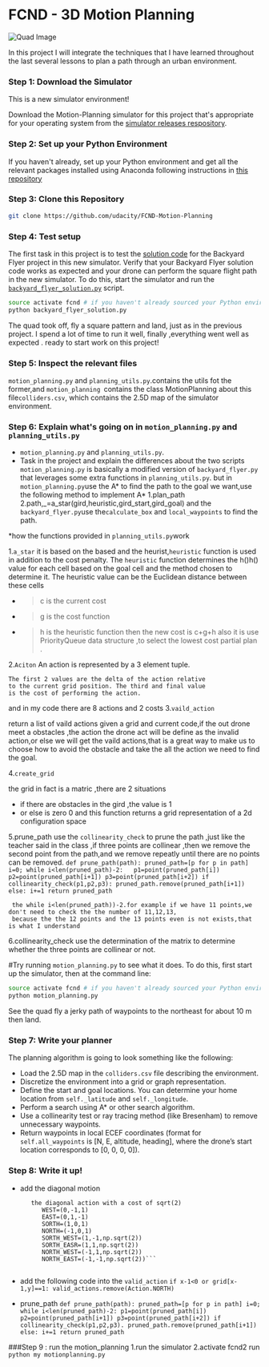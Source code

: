 # FCND - 3D Motion Planning
![Quad Image](./misc/enroute.png)


In this project I will integrate the techniques that I have learned throughout the last several lessons to plan a path through an urban environment. 

### Step 1: Download the Simulator
This is a new simulator environment!  

Download the Motion-Planning simulator for this project that's appropriate for your operating system from the [simulator releases respository](https://github.com/udacity/FCND-Simulator-Releases/releases).

### Step 2: Set up your Python Environment
If you haven't already, set up your Python environment and get all the relevant packages installed using Anaconda following instructions in [this repository](https://github.com/udacity/FCND-Term1-Starter-Kit)

### Step 3: Clone this Repository
```sh
git clone https://github.com/udacity/FCND-Motion-Planning
```
### Step 4: Test setup
The first task in this project is to test the [solution code](https://github.com/udacity/FCND-Motion-Planning/blob/master/backyard_flyer_solution.py) for the Backyard Flyer project in this new simulator. Verify that your Backyard Flyer solution code works as expected and your drone can perform the square flight path in the new simulator. To do this, start the simulator and run the [`backyard_flyer_solution.py`](https://github.com/udacity/FCND-Motion-Planning/blob/master/backyard_flyer_solution.py) script.

```sh
source activate fcnd # if you haven't already sourced your Python environment, do so now.
python backyard_flyer_solution.py
```
The quad took off, fly a square pattern and land, just as in the previous project.  I spend a lot of time to run it well, finally ,everything went well as expected . ready to start work on this project!

### Step 5: Inspect the relevant files
`motion_planning.py` and `planning_utils.py`.contains the utils fot the former,and `motion_planning `contains the class MotionPlanning
about this file`colliders.csv`, which contains the 2.5D map of the simulator environment. 

### Step 6: Explain what's going on in  `motion_planning.py` and `planning_utils.py`
*  `motion_planning.py` and `planning_utils.py`.
* Task in the project and explain the differences about the two scripts
`motion_planning.py` is basically a modified version of `backyard_flyer.py` that leverages some extra functions in `planning_utils.py`. but in `motion_planning.py`use the A* to find the path to the goal we want,use the following method to implement A*
1.plan_path
2.path,_=a_star(gird,heuristic,gird_start,gird_goal)
and the `backyard_flyer.py`use the`calculate_box` and `local_waypoints` to find the path.

*how the functions provided in  `planning_utils.py`work

1.`a_star`
  it is based on the based and the heurist,`heuristic` function is used in addition to the cost penalty. The `heuristic` function determines the  h()h()  value for each cell based on the goal cell and the method chosen to determine it. The heuristic value can be the Euclidean distance between these cells 
  * >c  is the current cost
  * >g  is the cost function
  * >h  is the heuristic function
  then the new cost is c+g+h
  also it is use PriorityQueue data structure ,to select the lowest cost partial plan .
  
2.`Aciton`
  An action is represented by a 3 element tuple.
    
    The first 2 values are the delta of the action relative
    to the current grid position. The third and final value
    is the cost of performing the action.
  and in my code there are 8 actions and 2 costs
3.`vaild_action`

return a list of vaild actions given a grid and current code,if the out drone meet a obstacles ,the action the drone act will be define as the invalid action,or else we will get the vaild actions,that is a great way to make us to choose how to avoid the obstacle and take  the all the action we need to  find the goal.

4.`create_grid`

the grid in fact is a matric ,there are 2 situations
*  if there are obstacles in the gird ,the value is 1
*  or else is zero 0
and this function returns a grid representation of a 2d configuration space

5.prune_path
use the `collinearity_check` to prune the path ,just like the teacher said in the class ,if three points are collinear ,then we remove the second point from the path,and we remove repeatly until there are no points can be removed.
 `def prune_path(path):
        pruned_path=[p for p in path]
        i=0;
        while i<len(pruned_path)-2:  
            p1=point(pruned_path[i])
            p2=point(pruned_path[i+1])
            p3=point(pruned_path[i+2])
            if collinearity_check(p1,p2,p3):
                pruned_path.remove(pruned_path[i+1])
            else:
                i+=1
         return pruned_path`
         
     the while i<len(pruned_path))-2.for example if we have 11 points,we don't need to check the the number of 11,12,13,
     because the the 12 points and the 13 points even is not exists,that is what I understand
          
  6.collinearity_check
   use the determination of the matrix to determine whether the three points are collinear or not.
   
 #Try running `motion_planning.py` to see what it does. 
 To do this, first start up the simulator, then at the command line:
 
```sh
source activate fcnd # if you haven't already sourced your Python environment, do so now.
python motion_planning.py
```

See the quad fly a jerky path of waypoints to the northeast for about 10 m then land.  

### Step 7: Write your planner

The planning algorithm is going to look something like the following:

- Load the 2.5D map in the `colliders.csv` file describing the environment.
- Discretize the environment into a grid or graph representation.
- Define the start and goal locations. You can determine your home location from `self._latitude` and `self._longitude`. 
- Perform a search using A* or other search algorithm. 
- Use a collinearity test or ray tracing method (like Bresenham) to remove unnecessary waypoints.
- Return waypoints in local ECEF coordinates (format for `self.all_waypoints` is [N, E, altitude, heading], where the drone’s start location corresponds to [0, 0, 0, 0]). 


### Step 8: Write it up!
* add the diagonal motion
   ```add 4 actions into the Action class
      the diagonal action with a cost of sqrt(2)
         WEST=(0,-1,1)
         EAST=(0,1,-1)
         SORTH=(1,0,1)
         NORTH=(-1,0,1)
         SORTH_WEST=(1,-1,np.sqrt(2))
         SORTH_EASR=(1,1,np.sqrt(2))
         NORTH_WEST=(-1,1,np.sqrt(2))
         NORTH_EAST=(-1,-1,np.sqrt(2))```
  
  
 * add the following code into the `valid_action` 
  `if x-1<0 or grid[x-1,y]==1:
            valid_actions.remove(Action.NORTH)`
            
 * prune_path
  ``def prune_path(path):
        pruned_path=[p for p in path]
        i=0;
        while i<len(pruned_path)-2:
            p1=point(pruned_path[i])
            p2=point(pruned_path[i+1])
            p3=point(pruned_path[i+2])
            if collinearity_check(p1,p2,p3).
                pruned_path.remove(pruned_path[i+1])
            else:
                i+=1
        return pruned_path``
        
        
  ###Step 9 : run the motion_planning
   1.run the simulator
   2.activate fcnd2 run `python my motionplanning.py`
   
  


